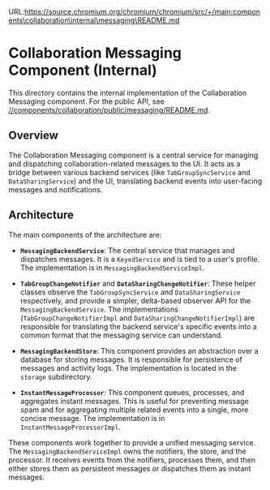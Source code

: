 URL:https://source.chromium.org/chromium/chromium/src/+/main:components\collaboration\internal\messaging\README.md
# Collaboration Messaging Component (Internal)

This directory contains the internal implementation of the Collaboration
Messaging component. For the public API, see
[//components/collaboration/public/messaging/README.md](https://source.chromium.org/chromium/chromium/src/+/main:components/collaboration/public/messaging/README.md).

## Overview

The Collaboration Messaging component is a central service for managing and
dispatching collaboration-related messages to the UI. It acts as a bridge
between various backend services (like `TabGroupSyncService` and
`DataSharingService`) and the UI, translating backend events into user-facing
messages and notifications.

## Architecture

The main components of the architecture are:

*   **`MessagingBackendService`**: The central service that manages and
    dispatches messages. It is a `KeyedService` and is tied to a user's
    profile. The implementation is in `MessagingBackendServiceImpl`.

*   **`TabGroupChangeNotifier`** and **`DataSharingChangeNotifier`**: These
    helper classes observe the `TabGroupSyncService` and
    `DataSharingService` respectively, and provide a simpler, delta-based
    observer API for the `MessagingBackendService`. The implementations
    (`TabGroupChangeNotifierImpl` and `DataSharingChangeNotifierImpl`) are
    responsible for translating the backend service's specific events into a
    common format that the messaging service can understand.

*   **`MessagingBackendStore`**: This component provides an abstraction over a
    database for storing messages. It is responsible for persistence of
    messages and activity logs. The implementation is located in the `storage`
    subdirectory.

*   **`InstantMessageProcessor`**: This component queues, processes, and
    aggregates instant messages. This is useful for preventing message spam
    and for aggregating multiple related events into a single, more concise
    message. The implementation is in `InstantMessageProcessorImpl`.

These components work together to provide a unified messaging service. The
`MessagingBackendServiceImpl` owns the notifiers, the store, and the
processor. It receives events from the notifiers, processes them, and then
either stores them as persistent messages or dispatches them as instant
messages.

